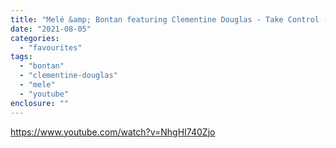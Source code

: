 ```yaml
---
title: "Melé &amp; Bontan featuring Clementine Douglas - Take Control (Extended Mix)"
date: "2021-08-05"
categories: 
  - "favourites"
tags: 
  - "bontan"
  - "clementine-douglas"
  - "mele"
  - "youtube"
enclosure: ""
---
```


https://www.youtube.com/watch?v=NhgHI740Zjo

